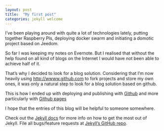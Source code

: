 ```yaml
---
layout: post
title:  "My first post"
categories: jekyll welcome
---
```

I’ve been playing around with quite a lot of technologies lately, putting together Raspberry PIs, deploying docker swarm and initiating a domotic project based on Jeedom.

So far I was keeping my notes on Evernote. But I realised that without the help found on all kind of blogs on the Internet I would have not been able to achieve half of it.

That’s why I decided to look for a blog solution. Considering that I’m now heavily using http://wwww.github.com to fork projects and store my own ones, it was only a natural step to look for a blog solution based on github.

This is how I ended up with deploying and publishing with [Github](http://github.com) and more particularly with [Github pages](https://help.github.com/articles/what-is-github-pages/)

I hope that the entries of this blog will be helpful to someone somewhere.

Check out the [Jekyll docs][jekyll-docs] for more info on how to get the most out of Jekyll. File all bugs/feature requests at [Jekyll’s GitHub repo][jekyll-gh].

[jekyll-docs]: http://jekyllrb.com/docs/home
[jekyll-gh]:   https://github.com/jekyll/jekyll
[jekyll-talk]: https://talk.jekyllrb.com/
